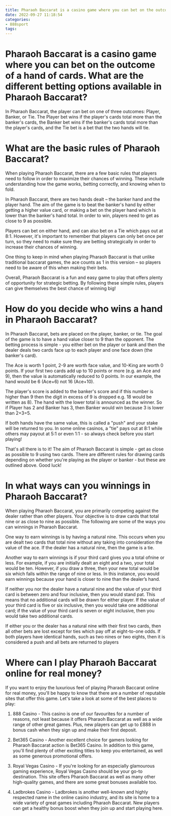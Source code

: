 ```yaml
---
title: Pharaoh Baccarat is a casino game where you can bet on the outcome of a hand of cards. What are the different betting options available in Pharaoh Baccarat 
date: 2022-09-27 11:18:54
categories:
- 888sport
tags:
---
```



#  Pharaoh Baccarat is a casino game where you can bet on the outcome of a hand of cards. What are the different betting options available in Pharaoh Baccarat? 

In Pharaoh Baccarat, the player can bet on one of three outcomes: Player, Banker, or Tie. The Player bet wins if the player's cards total more than the banker's cards, the Banker bet wins if the banker's cards total more than the player's cards, and the Tie bet is a bet that the two hands will tie.

#  What are the basic rules of Pharaoh Baccarat? 

When playing Pharaoh Baccarat, there are a few basic rules that players need to follow in order to maximize their chances of winning. These include understanding how the game works, betting correctly, and knowing when to fold.

In Pharaoh Baccarat, there are two hands dealt – the banker hand and the player hand. The aim of the game is to beat the banker's hand by either getting a higher value card, or making a bet on the player hand which is lower than the banker's hand total. In order to win, players need to get as close to 9 as possible.

Players can bet on either hand, and can also bet on a Tie which pays out at 8:1. However, it's important to remember that players can only bet once per turn, so they need to make sure they are betting strategically in order to increase their chances of winning.

One thing to keep in mind when playing Pharaoh Baccarat is that unlike traditional baccarat games, the ace counts as 1 in this version – so players need to be aware of this when making their bets.

Overall, Pharaoh Baccarat is a fun and easy game to play that offers plenty of opportunity for strategic betting. By following these simple rules, players can give themselves the best chance of winning big!

#  How do you decide who wins a hand in Pharaoh Baccarat? 

In Pharaoh Baccarat, bets are placed on the player, banker, or tie. The goal of the game is to have a hand value closer to 9 than the opponent. The betting process is simple - you either bet on the player or bank and then the dealer deals two cards face up to each player and one face down (the banker's card). 

The Ace is worth 1 point, 2-9 are worth face value, and 10-King are worth 0 points. If your first two cards add up to 10 points or more (e.g. an Ace and 9), then the value is automatically reduced to 0 points. In our example, the hand would be 6 (Ace+6) not 16 (Ace+10). 

The player's score is added to the banker's score and if this number is higher than 9 then the digit in excess of 9 is dropped e.g. 18 would be written as 8). The hand with the lower total is announced as the winner. So if Player has 2 and Banker has 3, then Banker would win because 3 is lower than 2+3=5. 

If both hands have the same value, this is called a "push" and your stake will be returned to you. In some online casinos, a "tie" pays out at 8:1 while others may payout at 5:1 or even 1:1 - so always check before you start playing! 

That's all there is to it! The aim of Pharaoh Baccarat is simple - get as close as possible to 9 using two cards. There are different rules for drawing cards depending on whether you're playing as the player or banker - but these are outlined above. Good luck!

#  In what ways can you winnings in Pharaoh Baccarat? 

When playing Pharaoh Baccarat, you are primarily competing against the dealer rather than other players. Your objective is to draw cards that total nine or as close to nine as possible. The following are some of the ways you can winnings in Pharaoh Baccarat.

One way to earn winnings is by having a natural nine. This occurs when you are dealt two cards that total nine without any taking into consideration the value of the ace. If the dealer has a natural nine, then the game is a tie.

Another way to earn winnings is if your third card gives you a total ofnine or less. For example, if you are initially dealt an eight and a two, your total would be ten. However, if you draw a three, then your new total would be six which falls within the range of nine or less. In this instance, you would earn winnings because your hand is closer to nine than the dealer’s hand. 

If neither you nor the dealer have a natural nine and the value of your third card is between zero and four inclusive, then you would stand pat. This means that no additional cards will be drawn for either player. If the value of your third card is five or six inclusive, then you would take one additional card; if the value of your third card is seven or eight inclusive, then you would take two additional cards.

If either you or the dealer has a natural nine with their first two cards, then all other bets are lost except for ties which pay off at eight-to-one odds. If both players have identical hands, such as two nines or two eights, then it is considered a push and all bets are returned to players

#  Where can I play Pharaoh Baccarat online for real money?

If you want to enjoy the luxurious feel of playing Pharaoh Baccarat online for real money, you'll be happy to know that there are a number of reputable sites that offer this game. Let's take a look at some of the best places to play:

1. 888 Casino - This casino is one of our favourites for a number of reasons, not least because it offers Pharaoh Baccarat as well as a wide range of other great games. Plus, new players can get up to £888 in bonus cash when they sign up and make their first deposit.

2. Bet365 Casino - Another excellent choice for gamers looking for Pharaoh Baccarat action is Bet365 Casino. In addition to this game, you'll find plenty of other exciting titles to keep you entertained, as well as some generous promotional offers.

3. Royal Vegas Casino - If you're looking for an especially glamourous gaming experience, Royal Vegas Casino should be your go-to destination. This site offers Pharaoh Baccarat as well as many other high-quality games, and there are some great bonuses available too.

4. Ladbrokes Casino - Ladbrokes is another well-known and highly respected name in the online casino industry, and its site is home to a wide variety of great games including Pharaoh Baccarat. New players can get a healthy bonus boost when they join up and start playing here.